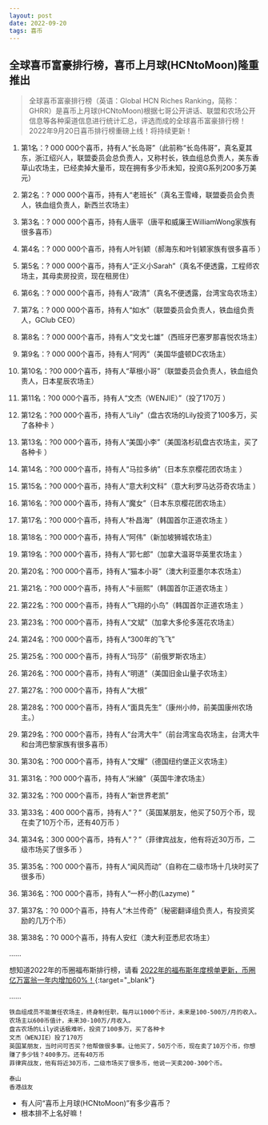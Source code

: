 ```yaml
---
layout: post
date: 2022-09-20
tags: 喜币
---
```



## 全球喜币富豪排行榜，喜币上月球(HCNtoMoon)隆重推出

> 全球喜币富豪排行榜（英语：Global HCN Riches Ranking，简称：GHRR）是喜币上月球(HCNtoMoon)根据七哥公开讲话、联盟和农场公开信息等各种渠道信息进行统计汇总，评选而成的全球喜币富豪排行榜！2022年9月20日喜币排行榜重磅上线！将持续更新！

1. 第1名：? 000 000个喜币，持有人“长岛哥”（此前称“长岛伟哥”，真名夏其东，浙江绍兴人，联盟委员会总负责人，又称村长，铁血组总负责人，美东香草山农场主，已经卖掉大量币，现在拥有多少币未知，投资G系列200多万美元）

1. 第2名：? 000 000个喜币，持有人“老班长”（真名王雪峰，联盟委员会负责人，铁血组负责人，新西兰农场主）

1. 第3名：? 000 000个喜币，持有人唐平（唐平和威廉王WilliamWong家族有很多喜币）

1. 第4名：? 000 000个喜币，持有人叶钊颖（郝海东和叶钊颖家族有很多喜币 ）

1. 第5名：? 000 000个喜币，持有人“正义小Sarah”（真名不便透露，工程师农场主，其母卖房投资，现在租房住）

1. 第6名：? 000 000个喜币，持有人“政清”（真名不便透露，台湾宝岛农场主）

1. 第7名：? 000 000个喜币，持有人“如水”（联盟委员会负责人，铁血组负责人，GClub CEO）


1. 第8名：? 000 000个喜币，持有人“文戈七雄”（西班牙巴塞罗那喜悦农场主）

1. 第9名：? 000 000个喜币，持有人“阿丙”（美国华盛顿DC农场主）

1. 第10名：?00 000个喜币，持有人“草根小哥”（联盟委员会负责人，铁血组负责人，日本星辰农场主）

1. 第11名：?00 000个喜币，持有人“文杰（WENJIE）”（投了170万 ）

1. 第12名：?00 000个喜币，持有人“Lily”（盘古农场的Lily投资了100多万，买了各种卡 ）

1. 第13名：?00 000个喜币，持有人“美国小李”（美国洛杉矶盘古农场主，买了各种卡 ）
1. 第14名：?00 000个喜币，持有人“马拉多纳”（日本东京樱花团农场主 ）
1. 第15名：?00 000个喜币，持有人“意大利文科”（意大利罗马达芬奇农场主 ）
1. 第16名：?00 000个喜币，持有人“魔女”（日本东京樱花团农场主）
1. 第17名：?00 000个喜币，持有人“朴昌海”（韩国首尔正道农场主 ）

1. 第18名：?00 000个喜币，持有人“阿伟”（新加坡狮城农场主）

1. 第19名：?00 000个喜币，持有人“郭七郎”（加拿大温哥华英里农场主 ）

1. 第20名：?00 000个喜币，持有人“猫本小哥”（澳大利亚墨尔本农场主）
1. 第21名：?00 000个喜币，持有人“卡丽熙”（韩国首尔正道农场主 ）
1. 第22名：?00 000个喜币，持有人“飞翔的小鸟”（韩国首尔正道农场主 ）
1. 第23名：?00 000个喜币，持有人“文斌”（加拿大多伦多莲花农场主）

1. 第24名：?00 000个喜币，持有人“300年的飞飞”

1. 第25名：?00 000个喜币，持有人“玛莎”（前俄罗斯农场主）
1. 第26名：?00 000个喜币，持有人“明道”（美国旧金山量子农场主）

1. 第27名：?00 000个喜币，持有人“大根”
1. 第28名：?00 000个喜币，持有人“面具先生”（康州小帅，前美国康州农场主。）
1. 第29名：?00 000个喜币，持有人“台湾大牛”（前台湾宝岛农场主，台湾大牛和台湾巴黎家族有很多喜币）
1. 第30名：?00 000个喜币，持有人“文耀”（德国纽约堡正义农场主）
1. 第31名：?00 000个喜币，持有人“米線”（英国牛津农场主）

1. 第32名：?00 000个喜币，持有人“新世界老凯”

1. 第33名：400 000个喜币，持有人“？”（英国某朋友，他买了50万个币，现在卖了10万个币，还有40万币 ）

1. 第34名：300 000个喜币，持有人“？”（菲律宾战友，他有将近30万币，二级市场买了很多币 ）

1. 第35名：?00 000个喜币，持有人“闻风而动”（自称在二级市场十几块时买了很多币）



1. 第36名：?00 000个喜币，持有人“一杯小酌(Lazyme) ”

1. 第37名：?0 000个喜币，持有人“木兰传奇”（秘密翻译组负责人，有投资奖励的几万个币）

1. 第38名：?0 000个喜币，持有人安红（澳大利亚悉尼农场主）


……


想知道2022年的币圈福布斯排行榜，请看
[2022年的福布斯年度榜单更新，币圈亿万富翁一年内增加60%！](https://hcntomoon.github.io/2022%E5%B9%B4%E7%9A%84%E7%A6%8F%E5%B8%83%E6%96%AF%E5%B9%B4%E5%BA%A6%E6%A6%9C%E5%8D%95){:target="_blank"} 




……



~~~
铁血组成员不能兼任农场主，终身制任职，每月以1000个币计，未来是100-500万/月的收入。农场主以600币值计，未来30-100万/月收入。
盘古农场的Lily说话极难听，投资了100多万，买了各种卡
文杰（WENJIE）投了170万
英国某朋友，当时问可否买？他帮做很多事。让他买了，50万个币，现在卖了10万个币，你想赚了多少钱？400多万。还有40万币
菲律宾战友，他有将近30万币，二级市场买了很多币，他说一天卖200-300个币。

泰山
香港战友
~~~



- 有人问“喜币上月球(HCNtoMoon)”有多少喜币？
- 根本排不上名好嘛！

